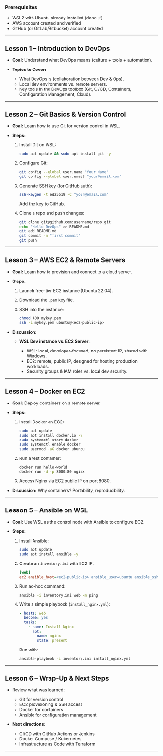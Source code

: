 ### **Prerequisites**

* WSL2 with Ubuntu already installed (done ✅)
* AWS account created and verified
* GitHub (or GitLab/Bitbucket) account created

---

## **Lesson 1 – Introduction to DevOps**

* **Goal:** Understand what DevOps means (culture + tools + automation).
* **Topics to Cover:**

  * What DevOps is (collaboration between Dev & Ops).
  * Local dev environments vs. remote servers.
  * Key tools in the DevOps toolbox (Git, CI/CD, Containers, Configuration Management, Cloud).

---

## **Lesson 2 – Git Basics & Version Control**

* **Goal:** Learn how to use Git for version control in WSL.
* **Steps:**

  1. Install Git on WSL:

     ```bash
     sudo apt update && sudo apt install git -y
     ```
  2. Configure Git:

     ```bash
     git config --global user.name "Your Name"
     git config --global user.email "your@email.com"
     ```
  3. Generate SSH key (for GitHub auth):

     ```bash
     ssh-keygen -t ed25519 -C "your@email.com"
     ```

     Add the key to GitHub.
  4. Clone a repo and push changes:

     ```bash
     git clone git@github.com:username/repo.git
     echo "Hello DevOps" >> README.md
     git add README.md
     git commit -m "first commit"
     git push
     ```

---

## **Lesson 3 – AWS EC2 & Remote Servers**

* **Goal:** Learn how to provision and connect to a cloud server.
* **Steps:**

  1. Launch free-tier EC2 instance (Ubuntu 22.04).
  2. Download the `.pem` key file.
  3. SSH into the instance:

     ```bash
     chmod 400 mykey.pem
     ssh -i mykey.pem ubuntu@<ec2-public-ip>
     ```
* **Discussion:**

  * **WSL Dev instance vs. EC2 Server**:

    * WSL: local, developer-focused, no persistent IP, shared with Windows.
    * EC2: remote, public IP, designed for hosting production workloads.
    * Security groups & IAM roles vs. local dev security.

---

## **Lesson 4 – Docker on EC2**

* **Goal:** Deploy containers on a remote server.
* **Steps:**

  1. Install Docker on EC2:

     ```bash
     sudo apt update
     sudo apt install docker.io -y
     sudo systemctl start docker
     sudo systemctl enable docker
     sudo usermod -aG docker ubuntu
     ```
  2. Run a test container:

     ```bash
     docker run hello-world
     docker run -d -p 8080:80 nginx
     ```
  3. Access Nginx via EC2 public IP on port 8080.
* **Discussion:** Why containers? Portability, reproducibility.

---

## **Lesson 5 – Ansible on WSL**

* **Goal:** Use WSL as the control node with Ansible to configure EC2.
* **Steps:**

  1. Install Ansible:

     ```bash
     sudo apt update
     sudo apt install ansible -y
     ```
  2. Create an `inventory.ini` with EC2 IP:

     ```ini
     [web]
     ec2 ansible_host=<ec2-public-ip> ansible_user=ubuntu ansible_ssh_private_key_file=~/mykey.pem
     ```
  3. Run ad-hoc command:

     ```bash
     ansible -i inventory.ini web -m ping
     ```
  4. Write a simple playbook (`install_nginx.yml`):

     ```yaml
     - hosts: web
       become: yes
       tasks:
         - name: Install Nginx
           apt:
             name: nginx
             state: present
     ```

     Run with:

     ```bash
     ansible-playbook -i inventory.ini install_nginx.yml
     ```

---

## **Lesson 6 – Wrap-Up & Next Steps**

* Review what was learned:

  * Git for version control
  * EC2 provisioning & SSH access
  * Docker for containers
  * Ansible for configuration management
* **Next directions:**

  * CI/CD with GitHub Actions or Jenkins
  * Docker Compose / Kubernetes
  * Infrastructure as Code with Terraform

---
